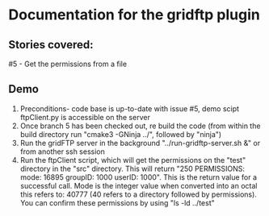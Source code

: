 # Documentation for the gridftp plugin

## Stories covered:

#5 - Get the permissions from a file

## Demo
1. Preconditions- code base is up-to-date with issue #5, demo scipt ftpClient.py is accessible on the server
1. Once branch 5 has been checked out, re build the code (from within the build directory run "cmake3 -GNinja ../", followed by "ninja")
1. Run the gridFTP server in the background "../run-gridftp-server.sh &" or from another ssh session
1. Run the ftpClient script, which will get the permissions on the "test" directory in the "src" directory. This will return "250 PERMISSIONS: mode: 16895 groupID: 1000 userID: 1000". This is the return value for a successful call. Mode is the integer value when converted into an octal this refers to: 40777 (40 refers to a directory followed by permissions). You can confirm these permissions by using "ls -ld ../test"
